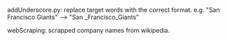addUnderscore.py: replace target words with the correct format. e.g. "San Francisco Giants" --> "San _Francisco_Giants"

webScraping: scrapped company names from wikipedia. 




